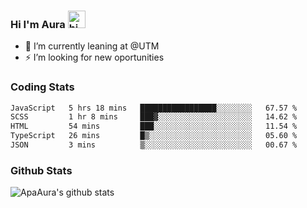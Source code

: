 ### Hi I'm Aura <img src="https://user-images.githubusercontent.com/1303154/88677602-1635ba80-d120-11ea-84d8-d263ba5fc3c0.gif" width="28px" alt="hi">

- 🔭 I’m currently leaning at @UTM
- ⚡ I’m looking for new oportunities


### Coding Stats

<!--START_SECTION:waka-->

```txt
JavaScript   5 hrs 18 mins   █████████████████░░░░░░░░   67.57 %
SCSS         1 hr 8 mins     ███▓░░░░░░░░░░░░░░░░░░░░░   14.62 %
HTML         54 mins         ███░░░░░░░░░░░░░░░░░░░░░░   11.54 %
TypeScript   26 mins         █▒░░░░░░░░░░░░░░░░░░░░░░░   05.60 %
JSON         3 mins          ▒░░░░░░░░░░░░░░░░░░░░░░░░   00.67 %
```

<!--END_SECTION:waka-->

### Github Stats

![ApaAura's github stats](https://github-readme-stats.vercel.app/api?username=ApaAura&count_private=true&theme=tokyonight&hide=contribs,prs)
